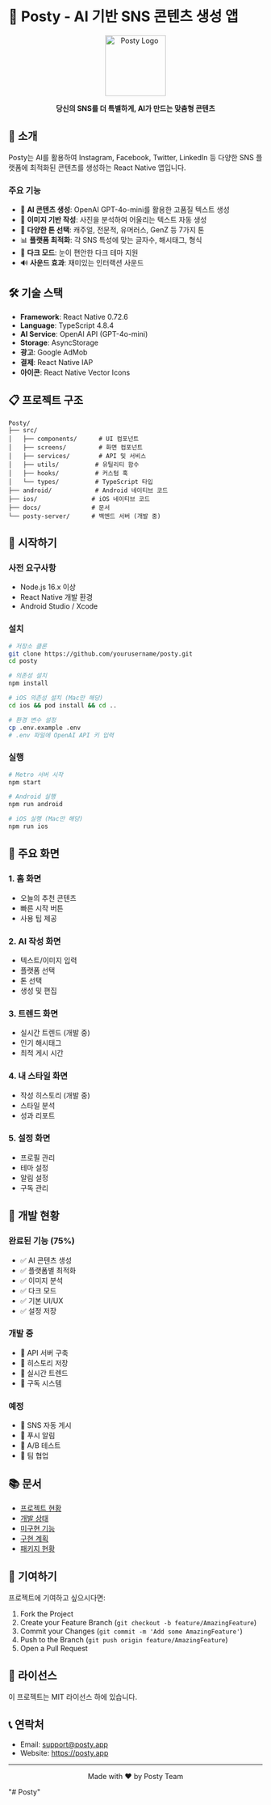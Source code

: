 # 🚀 Posty - AI 기반 SNS 콘텐츠 생성 앱

<p align="center">
  <img src="docs/app-icon.png" alt="Posty Logo" width="120" height="120">
</p>

<p align="center">
  <strong>당신의 SNS를 더 특별하게, AI가 만드는 맞춤형 콘텐츠</strong>
</p>

## 📱 소개

Posty는 AI를 활용하여 Instagram, Facebook, Twitter, LinkedIn 등 다양한 SNS 플랫폼에 최적화된 콘텐츠를 생성하는 React Native 앱입니다.

### 주요 기능
- 🤖 **AI 콘텐츠 생성**: OpenAI GPT-4o-mini를 활용한 고품질 텍스트 생성
- 📸 **이미지 기반 작성**: 사진을 분석하여 어울리는 텍스트 자동 생성
- 🎨 **다양한 톤 선택**: 캐주얼, 전문적, 유머러스, GenZ 등 7가지 톤
- 📊 **플랫폼 최적화**: 각 SNS 특성에 맞는 글자수, 해시태그, 형식
- 🌙 **다크 모드**: 눈이 편안한 다크 테마 지원
- 🔊 **사운드 효과**: 재미있는 인터랙션 사운드

## 🛠 기술 스택

- **Framework**: React Native 0.72.6
- **Language**: TypeScript 4.8.4
- **AI Service**: OpenAI API (GPT-4o-mini)
- **Storage**: AsyncStorage
- **광고**: Google AdMob
- **결제**: React Native IAP
- **아이콘**: React Native Vector Icons

## 📋 프로젝트 구조

```
Posty/
├── src/
│   ├── components/      # UI 컴포넌트
│   ├── screens/         # 화면 컴포넌트
│   ├── services/        # API 및 서비스
│   ├── utils/          # 유틸리티 함수
│   ├── hooks/          # 커스텀 훅
│   └── types/          # TypeScript 타입
├── android/            # Android 네이티브 코드
├── ios/               # iOS 네이티브 코드
├── docs/              # 문서
└── posty-server/      # 백엔드 서버 (개발 중)
```

## 🚀 시작하기

### 사전 요구사항
- Node.js 16.x 이상
- React Native 개발 환경
- Android Studio / Xcode

### 설치

```bash
# 저장소 클론
git clone https://github.com/yourusername/posty.git
cd posty

# 의존성 설치
npm install

# iOS 의존성 설치 (Mac만 해당)
cd ios && pod install && cd ..

# 환경 변수 설정
cp .env.example .env
# .env 파일에 OpenAI API 키 입력
```

### 실행

```bash
# Metro 서버 시작
npm start

# Android 실행
npm run android

# iOS 실행 (Mac만 해당)
npm run ios
```

## 📱 주요 화면

### 1. 홈 화면
- 오늘의 추천 콘텐츠
- 빠른 시작 버튼
- 사용 팁 제공

### 2. AI 작성 화면
- 텍스트/이미지 입력
- 플랫폼 선택
- 톤 선택
- 생성 및 편집

### 3. 트렌드 화면
- 실시간 트렌드 (개발 중)
- 인기 해시태그
- 최적 게시 시간

### 4. 내 스타일 화면
- 작성 히스토리 (개발 중)
- 스타일 분석
- 성과 리포트

### 5. 설정 화면
- 프로필 관리
- 테마 설정
- 알림 설정
- 구독 관리

## 🔧 개발 현황

### 완료된 기능 (75%)
- ✅ AI 콘텐츠 생성
- ✅ 플랫폼별 최적화
- ✅ 이미지 분석
- ✅ 다크 모드
- ✅ 기본 UI/UX
- ✅ 설정 저장

### 개발 중
- 🚧 API 서버 구축
- 🚧 히스토리 저장
- 🚧 실시간 트렌드
- 🚧 구독 시스템

### 예정
- 📅 SNS 자동 게시
- 📅 푸시 알림
- 📅 A/B 테스트
- 📅 팀 협업

## 📚 문서

- [프로젝트 현황](PROJECT_STATUS.md)
- [개발 상태](DEVELOPMENT_STATUS.md)
- [미구현 기능](UNIMPLEMENTED_FEATURES.md)
- [구현 계획](IMPLEMENTATION_PLAN.md)
- [패키지 현황](PACKAGE_STATUS.md)

## 🤝 기여하기

프로젝트에 기여하고 싶으시다면:

1. Fork the Project
2. Create your Feature Branch (`git checkout -b feature/AmazingFeature`)
3. Commit your Changes (`git commit -m 'Add some AmazingFeature'`)
4. Push to the Branch (`git push origin feature/AmazingFeature`)
5. Open a Pull Request

## 📄 라이선스

이 프로젝트는 MIT 라이선스 하에 있습니다.

## 📞 연락처

- Email: support@posty.app
- Website: https://posty.app

---

<p align="center">
  Made with ❤️ by Posty Team
</p>
"# Posty" 
